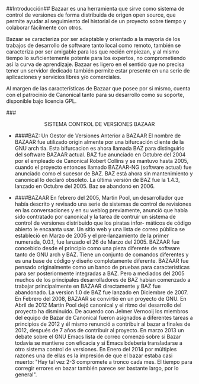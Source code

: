 ##Introducción##
Bazaar es una herramienta que sirve como sistema de control de versiones de forma distribuida de origen open source, que permite ayudar al seguimiento del historial de un proyecto sobre tiempo y colaborar fácilmente con otros.

Bazaar se caracteriza por ser adaptable y orientado a la mayoría de los trabajos de desarrollo de software tanto local como remoto, también se caracteriza por ser amigable para los que recién empiezan, y al mismo tiempo lo suficientemente potente para los expertos, no comprometiendo así la curva de aprendizaje. Bazaar es ligero en el sentido que no precisa tener un servidor dedicado también permite estar presente en una serie de aplicaciones y servicios libres y/o comerciales.

Al margen de las características de Bazaar que posee por si mismo, cuenta con el patrocinio de Canonical tanto para su desarrollo como su soporte, disponible bajo licencia GPL.

###<center>SISTEMA CONTROL DE VERSIONES BAZAAR</center>
- ####BAZ: Un Gestor de Versiones Anterior a BAZAAR
El nombre de BAZAAR fue utilizado origin almente por una bifurcación cliente de 
la GNU arch tla. Esta bifurcacion es ahora llamada BAZ para distinguirlo del 
software BAZAAR actual. BAZ fue anunciado en Octubre del 2004 por el empleado
de Canonical Robert Collins y se mantuvo hasta 2005, cuando el proyecto 
entonces llamado BAZAAR-NG (software actual) fue anunciado como el sucesor de BAZ.
BAZ está ahora sin mantenimiento y canonical lo declaró obsoleto. La última
versión de BAZ fue la 1.4.3, lanzado en Octubre del 2005. Baz se abandonó en 2006.


- ####BAZAAR
En febrero del 2005, Martin Pool, un desarrollador que había descrito y revisado
una serie de sistemas de control de revisiones en las conversaciones y en su 
weblog previamente, anunció que había sido contratado por canonical y la tarea
de contruir un sistema de control de versiones distribuido que los piratas infor-
máticos de código abierto le encaanta usar. Un sitio web y una lista de correo
pública se estableció en Marzo de 2005 y el pre-lanzamiento de la primer numerada,
0.0.1, fue lanzado el 26 de Marzo del 2005.
BAZAAR fue concebido desde el principio como una pieza diferente de software tanto
de GNU arch y BAZ. Tiene un conjunto de comandos diferentes y es una base de 
código y diseño completamente diferente. BAZAAR fue pensado originalmente como un
banco de pruebas para caracteristicas para ser posteriormente integradas a BAZ. 
Pero a mediados del 2005 muchos de los principales desarrolladores de BAZ habian
comenzado a trabajar principalmente en BAZAAR directamente y BAZ fue abandonado.
La version 1.0 de BAZ fue lanzado en Diciembre de 2007. En Febrero del 2008, 
BAZAAR se convirtió en un proyecto de GNU. En Abril de 2012 Martin Pool dejó
canonical y el ritmo del desarrollo del proyecto ha disminuido. De acuerdo con 
Jelmer Vernooij los miembros del equipo de Bazar de Canonical fueron asignados a
diferentes tareas a principios de 2012 y él mismo renunció a contribuir al bazar 
a finales de 2012, después de 7 años de contribuir al proyecto. En marzo 2013 un
debate sobre el GNU Emacs lista de correo comenzó sobre si Bazar todavía se mantiene 
con eficacia y si Emacs bdeberia transladarse a otro sistema control de versiones.
En Enero del 2014 por múltiples razones una de ellas es la impresión de que el bazar
estaba casi muerto: "Hay tal vez 2-3 compromete a tronco cada mes. El tiempo para
corregir errores en bazar también parece ser bastante largo, por lo general".